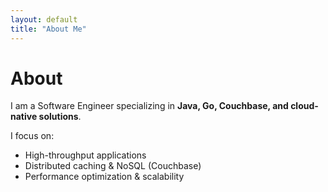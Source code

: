 ```yaml
---
layout: default
title: "About Me"
---
```


# About
I am a Software Engineer specializing in **Java, Go, Couchbase, and cloud-native solutions**.

I focus on:
- High-throughput applications
- Distributed caching & NoSQL (Couchbase)
- Performance optimization & scalability
